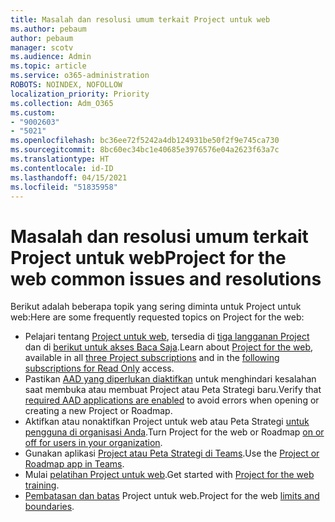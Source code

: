 ```yaml
---
title: Masalah dan resolusi umum terkait Project untuk web
ms.author: pebaum
author: pebaum
manager: scotv
ms.audience: Admin
ms.topic: article
ms.service: o365-administration
ROBOTS: NOINDEX, NOFOLLOW
localization_priority: Priority
ms.collection: Adm_O365
ms.custom:
- "9002603"
- "5021"
ms.openlocfilehash: bc36ee72f5242a4db124931be50f2f9e745ca730
ms.sourcegitcommit: 8bc60ec34bc1e40685e3976576e04a2623f63a7c
ms.translationtype: HT
ms.contentlocale: id-ID
ms.lasthandoff: 04/15/2021
ms.locfileid: "51835958"
---
```

# <a name="project-for-the-web-common-issues-and-resolutions"></a><span data-ttu-id="9b2bd-102">Masalah dan resolusi umum terkait Project untuk web</span><span class="sxs-lookup"><span data-stu-id="9b2bd-102">Project for the web common issues and resolutions</span></span>

<span data-ttu-id="9b2bd-103">Berikut adalah beberapa topik yang sering diminta untuk Project untuk web:</span><span class="sxs-lookup"><span data-stu-id="9b2bd-103">Here are some frequently requested topics on Project for the web:</span></span>

- <span data-ttu-id="9b2bd-104">Pelajari tentang [Project untuk web](https://support.microsoft.com/office/what-is-project-for-the-web-c19b2421-3c9d-4037-97c6-f66b6e1d2eb5), tersedia di [tiga langganan Project](https://products.office.com/project/compare-microsoft-project-management-software) dan di [berikut untuk akses Baca Saja](https://docs.microsoft.com/project-for-the-web/office-365-user-view-access-to-project-and-roadmap).</span><span class="sxs-lookup"><span data-stu-id="9b2bd-104">Learn about [Project for the web](https://support.microsoft.com/office/what-is-project-for-the-web-c19b2421-3c9d-4037-97c6-f66b6e1d2eb5), available in all [three Project subscriptions](https://products.office.com/project/compare-microsoft-project-management-software) and in the [following subscriptions for Read Only](https://docs.microsoft.com/project-for-the-web/office-365-user-view-access-to-project-and-roadmap) access.</span></span>
- <span data-ttu-id="9b2bd-105">Pastikan [AAD yang diperlukan diaktifkan](https://techcommunity.microsoft.com/t5/project-support-blog/roadmap-have-you-disabled-some-necessary-services/ba-p/815067) untuk menghindari kesalahan saat membuka atau membuat Project atau Peta Strategi baru.</span><span class="sxs-lookup"><span data-stu-id="9b2bd-105">Verify that [required AAD applications are enabled](https://techcommunity.microsoft.com/t5/project-support-blog/roadmap-have-you-disabled-some-necessary-services/ba-p/815067) to avoid errors when opening or creating a new Project or Roadmap.</span></span>
- <span data-ttu-id="9b2bd-106">Aktifkan atau nonaktifkan Project untuk web atau Peta Strategi [untuk pengguna di organisasi Anda](https://docs.microsoft.com/project-for-the-web/turn-project-for-the-web-off).</span><span class="sxs-lookup"><span data-stu-id="9b2bd-106">Turn Project for the web or Roadmap [on or off for users in your organization](https://docs.microsoft.com/project-for-the-web/turn-project-for-the-web-off).</span></span>
- <span data-ttu-id="9b2bd-107">Gunakan aplikasi [Project atau Peta Strategi di Teams](https://support.microsoft.com/office/2dc584e6-2f6c-4e2d-9008-0b3f6845eb52).</span><span class="sxs-lookup"><span data-stu-id="9b2bd-107">Use the [Project or Roadmap app in Teams](https://support.microsoft.com/office/2dc584e6-2f6c-4e2d-9008-0b3f6845eb52).</span></span>
- <span data-ttu-id="9b2bd-108">Mulai [pelatihan Project untuk web](https://support.office.com/article/50bf3e29-0f0d-4b7a-9d2c-7c78389b67ad).</span><span class="sxs-lookup"><span data-stu-id="9b2bd-108">Get started with [Project for the web training](https://support.office.com/article/50bf3e29-0f0d-4b7a-9d2c-7c78389b67ad).</span></span>
- <span data-ttu-id="9b2bd-109">[Pembatasan dan batas](https://docs.microsoft.com/project-for-the-web/project-for-the-web-limits-and-boundaries) Project untuk web.</span><span class="sxs-lookup"><span data-stu-id="9b2bd-109">Project for the web [limits and boundaries](https://docs.microsoft.com/project-for-the-web/project-for-the-web-limits-and-boundaries).</span></span>
